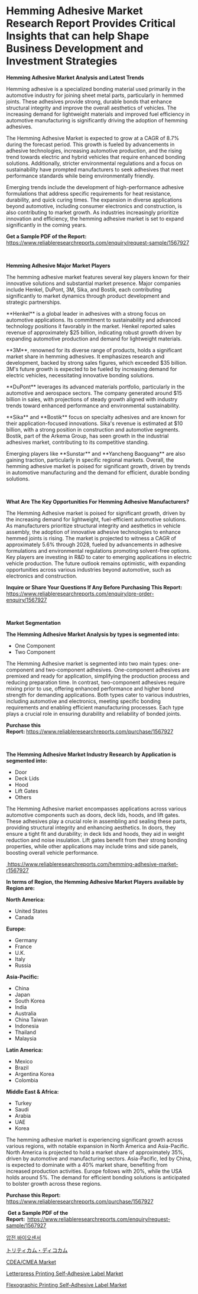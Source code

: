 <p><h1>Hemming Adhesive Market Research Report Provides Critical Insights that can help Shape Business Development and Investment Strategies</h1></p><p><strong>Hemming Adhesive Market Analysis and Latest Trends</strong></p>
<p><p>Hemming adhesive is a specialized bonding material used primarily in the automotive industry for joining sheet metal parts, particularly in hemmed joints. These adhesives provide strong, durable bonds that enhance structural integrity and improve the overall aesthetics of vehicles. The increasing demand for lightweight materials and improved fuel efficiency in automotive manufacturing is significantly driving the adoption of hemming adhesives.</p><p>The Hemming Adhesive Market is expected to grow at a CAGR of 8.7% during the forecast period. This growth is fueled by advancements in adhesive technologies, increasing automotive production, and the rising trend towards electric and hybrid vehicles that require enhanced bonding solutions. Additionally, stricter environmental regulations and a focus on sustainability have prompted manufacturers to seek adhesives that meet performance standards while being environmentally friendly.</p><p>Emerging trends include the development of high-performance adhesive formulations that address specific requirements for heat resistance, durability, and quick curing times. The expansion in diverse applications beyond automotive, including consumer electronics and construction, is also contributing to market growth. As industries increasingly prioritize innovation and efficiency, the hemming adhesive market is set to expand significantly in the coming years.</p></p>
<p><strong>Get a Sample PDF of the Report:&nbsp;</strong> <a href="https://www.reliableresearchreports.com/enquiry/request-sample/1567927?utm_campaign=38&utm_medium=2&utm_source=Github&utm_content=ia&utm_term=23032025&utm_id=hemming-adhesive">https://www.reliableresearchreports.com/enquiry/request-sample/1567927</a></p>
<p>&nbsp;</p>
<p><strong>Hemming Adhesive Major Market Players</strong></p>
<p><p>The hemming adhesive market features several key players known for their innovative solutions and substantial market presence. Major companies include Henkel, DuPont, 3M, Sika, and Bostik, each contributing significantly to market dynamics through product development and strategic partnerships.</p><p>**Henkel** is a global leader in adhesives with a strong focus on automotive applications. Its commitment to sustainability and advanced technology positions it favorably in the market. Henkel reported sales revenue of approximately $25 billion, indicating robust growth driven by expanding automotive production and demand for lightweight materials.</p><p>**3M**, renowned for its diverse range of products, holds a significant market share in hemming adhesives. It emphasizes research and development, backed by strong sales figures, which exceeded $35 billion. 3M's future growth is expected to be fueled by increasing demand for electric vehicles, necessitating innovative bonding solutions.</p><p>**DuPont** leverages its advanced materials portfolio, particularly in the automotive and aerospace sectors. The company generated around $15 billion in sales, with projections of steady growth aligned with industry trends toward enhanced performance and environmental sustainability.</p><p>**Sika** and **Bostik** focus on specialty adhesives and are known for their application-focused innovations. Sika's revenue is estimated at $10 billion, with a strong position in construction and automotive segments. Bostik, part of the Arkema Group, has seen growth in the industrial adhesives market, contributing to its competitive standing.</p><p>Emerging players like **Sunstar** and **Yancheng Baoguang** are also gaining traction, particularly in specific regional markets. Overall, the hemming adhesive market is poised for significant growth, driven by trends in automotive manufacturing and the demand for efficient, durable bonding solutions.</p></p>
<p>&nbsp;</p>
<p><strong>What Are The Key Opportunities For Hemming Adhesive Manufacturers?</strong></p>
<p><p>The Hemming Adhesive market is poised for significant growth, driven by the increasing demand for lightweight, fuel-efficient automotive solutions. As manufacturers prioritize structural integrity and aesthetics in vehicle assembly, the adoption of innovative adhesive technologies to enhance hemmed joints is rising. The market is projected to witness a CAGR of approximately 5.6% through 2028, fueled by advancements in adhesive formulations and environmental regulations promoting solvent-free options. Key players are investing in R&D to cater to emerging applications in electric vehicle production. The future outlook remains optimistic, with expanding opportunities across various industries beyond automotive, such as electronics and construction.</p></p>
<p><strong>Inquire or Share Your Questions If Any Before Purchasing This Report:</strong> <a href="https://www.reliableresearchreports.com/enquiry/pre-order-enquiry/1567927?utm_campaign=38&utm_medium=2&utm_source=Github&utm_content=ia&utm_term=23032025&utm_id=hemming-adhesive">https://www.reliableresearchreports.com/enquiry/pre-order-enquiry/1567927</a></p>
<p>&nbsp;</p>
<p><strong>Market Segmentation</strong></p>
<p><strong>The Hemming Adhesive Market Analysis by types is segmented into:</strong></p>
<p><ul><li>One Component</li><li>Two Component</li></ul></p>
<p><p>The Hemming Adhesive market is segmented into two main types: one-component and two-component adhesives. One-component adhesives are premixed and ready for application, simplifying the production process and reducing preparation time. In contrast, two-component adhesives require mixing prior to use, offering enhanced performance and higher bond strength for demanding applications. Both types cater to various industries, including automotive and electronics, meeting specific bonding requirements and enabling efficient manufacturing processes. Each type plays a crucial role in ensuring durability and reliability of bonded joints.</p></p>
<p><strong>Purchase this Report:&nbsp;</strong><a href="https://www.reliableresearchreports.com/purchase/1567927?utm_campaign=38&utm_medium=2&utm_source=Github&utm_content=ia&utm_term=23032025&utm_id=hemming-adhesive">https://www.reliableresearchreports.com/purchase/1567927</a></p>
<p>&nbsp;</p>
<p><strong>The Hemming Adhesive Market Industry Research by Application is segmented into:</strong></p>
<p><ul><li>Door</li><li>Deck Lids</li><li>Hood</li><li>Lift Gates</li><li>Others</li></ul></p>
<p><p>The Hemming Adhesive market encompasses applications across various automotive components such as doors, deck lids, hoods, and lift gates. These adhesives play a crucial role in assembling and sealing these parts, providing structural integrity and enhancing aesthetics. In doors, they ensure a tight fit and durability; in deck lids and hoods, they aid in weight reduction and noise insulation. Lift gates benefit from their strong bonding properties, while other applications may include trims and side panels, boosting overall vehicle performance.</p></p>
<p><a href="https://www.reliableresearchreports.com/hemming-adhesive-market-r1567927?utm_campaign=38&utm_medium=2&utm_source=Github&utm_content=ia&utm_term=23032025&utm_id=hemming-adhesive">&nbsp;https://www.reliableresearchreports.com/hemming-adhesive-market-r1567927</a></p>
<p><strong>In terms of Region, the Hemming Adhesive Market Players available by Region are:</strong></p>
<p>
    <p> <strong> North America: </strong>
        <ul>
            <li>United States</li>
            <li>Canada</li>
        </ul>
        </p> 
    <p> <strong> Europe: </strong>
        <ul>
            <li>Germany</li>
            <li>France</li>
            <li>U.K.</li>
            <li>Italy</li>
            <li>Russia</li>
        </ul>
        </p> 
    <p> <strong> Asia-Pacific: </strong>
        <ul>
            <li>China</li>
            <li>Japan</li>
            <li>South Korea</li>
            <li>India</li>
            <li>Australia</li>
            <li>China Taiwan</li>
            <li>Indonesia</li>
            <li>Thailand</li>
            <li>Malaysia</li>
        </ul>
        </p> 
    <p> <strong> Latin America: </strong>
        <ul>
            <li>Mexico</li>
            <li>Brazil</li>
            <li>Argentina Korea</li>
            <li>Colombia</li>
        </ul>
        </p> 
    <p> <strong> Middle East & Africa: </strong>
        <ul>
            <li>Turkey</li>
            <li>Saudi</li>
            <li>Arabia</li>
            <li>UAE</li>
            <li>Korea</li>
        </ul>
    </p>
    </p>
<p><p>The hemming adhesive market is experiencing significant growth across various regions, with notable expansion in North America and Asia-Pacific. North America is projected to hold a market share of approximately 35%, driven by automotive and manufacturing sectors. Asia-Pacific, led by China, is expected to dominate with a 40% market share, benefiting from increased production activities. Europe follows with 20%, while the USA holds around 5%. The demand for efficient bonding solutions is anticipated to bolster growth across these regions.</p></p>
<p><strong>Purchase this Report: </strong><a href="https://www.reliableresearchreports.com/purchase/1567927?utm_campaign=38&utm_medium=2&utm_source=Github&utm_content=ia&utm_term=23032025&utm_id=hemming-adhesive">https://www.reliableresearchreports.com/purchase/1567927</a></p>
<p>&nbsp;<strong>Get a Sample PDF of the Report:&nbsp;&nbsp;</strong><a href="https://www.reliableresearchreports.com/enquiry/request-sample/1567927?utm_campaign=38&utm_medium=2&utm_source=Github&utm_content=ia&utm_term=23032025&utm_id=hemming-adhesive">https://www.reliableresearchreports.com/enquiry/request-sample/1567927</a></p>
<p><strong></strong></p>
<p><p><a href="https://github.com/laholand/Market-Research-Report-List-7/blob/main/380249848333.md?utm_campaign=38&utm_medium=2&utm_source=Github&utm_content=ia&utm_term=23032025&utm_id=hemming-adhesive">압전 바이오센서</a></p><p><a href="https://github.com/mohamedbakry57/Market-Research-Report-List-7/blob/main/966260248217.md?utm_campaign=38&utm_medium=2&utm_source=Github&utm_content=ia&utm_term=23032025&utm_id=hemming-adhesive">トリティカム・ディコカム</a></p><p><a href="https://github.com/decockogbaro25/Market-Research-Report-List-1/blob/main/cdeacmea-market.md?utm_campaign=38&utm_medium=2&utm_source=Github&utm_content=ia&utm_term=23032025&utm_id=hemming-adhesive">CDEA/CMEA Market</a></p><p><a href="https://github.com/drielvinki/Market-Research-Report-List-1/blob/main/letterpress-printing-self-adhesive-label-market.md?utm_campaign=38&utm_medium=2&utm_source=Github&utm_content=ia&utm_term=23032025&utm_id=hemming-adhesive">Letterpress Printing Self-Adhesive Label Market</a></p><p><a href="https://github.com/ghaligopezf5/Market-Research-Report-List-1/blob/main/flexographic-printing-self-adhesive-label-market.md?utm_campaign=38&utm_medium=2&utm_source=Github&utm_content=ia&utm_term=23032025&utm_id=hemming-adhesive">Flexographic Printing Self-Adhesive Label Market</a></p></p>